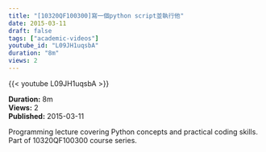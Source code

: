 ```yaml
---
title: "[10320QF100300]寫一個python script並執行他"
date: 2015-03-11
draft: false
tags: ["academic-videos"]
youtube_id: "L09JH1uqsbA"
duration: "8m"
views: 2
---
```


{{< youtube L09JH1uqsbA >}}

**Duration:** 8m  
**Views:** 2  
**Published:** 2015-03-11

Programming lecture covering Python concepts and practical coding skills. Part of 10320QF100300 course series.
